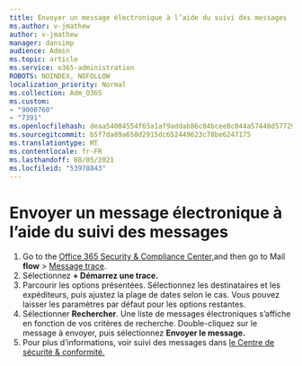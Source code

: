 ```yaml
---
title: Envoyer un message électronique à l’aide du suivi des messages
ms.author: v-jmathew
author: v-jmathew
manager: dansimp
audience: Admin
ms.topic: article
ms.service: o365-administration
ROBOTS: NOINDEX, NOFOLLOW
localization_priority: Normal
ms.collection: Adm_O365
ms.custom:
- "9000760"
- "7391"
ms.openlocfilehash: deaa54004554f65a1af9addab86c84bcee8c044a57448d577299c452ce5cf1a1
ms.sourcegitcommit: b5f7da89a650d2915dc652449623c78be6247175
ms.translationtype: MT
ms.contentlocale: fr-FR
ms.lasthandoff: 08/05/2021
ms.locfileid: "53978843"
---
```

# <a name="submit-an-email-message-using-message-trace"></a>Envoyer un message électronique à l’aide du suivi des messages

1. Go to the [Office 365 Security & Compliance Center,](https://go.microsoft.com/fwlink/p/?linkid=2077143)and then go to Mail **flow**  >  [Message trace](https://go.microsoft.com/fwlink/?linkid=2101048).
2. Sélectionnez **+ Démarrez une trace.**
3. Parcourir les options présentées. Sélectionnez les destinataires et les expéditeurs, puis ajustez la plage de dates selon le cas. Vous pouvez laisser les paramètres par défaut pour les options restantes.
4. Sélectionner **Rechercher**. Une liste de messages électroniques s’affiche en fonction de vos critères de recherche. Double-cliquez sur le message à envoyer, puis sélectionnez **Envoyer le message.**
5. Pour plus d’informations, voir suivi des messages dans [le Centre de sécurité & conformité.](https://go.microsoft.com/fwlink/?linkid=2101557)
